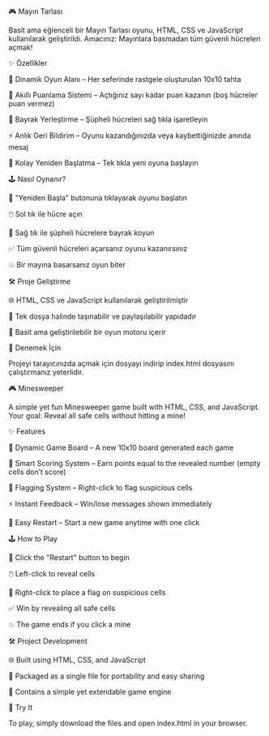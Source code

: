 🎮 Mayın Tarlası

Basit ama eğlenceli bir Mayın Tarlası oyunu, HTML, CSS ve JavaScript kullanılarak geliştirildi.
Amacınız: Mayınlara basmadan tüm güvenli hücreleri açmak!

✨ Özellikler

🔄 Dinamik Oyun Alanı – Her seferinde rastgele oluşturulan 10x10 tahta

🧮 Akıllı Puanlama Sistemi – Açtığınız sayı kadar puan kazanın (boş hücreler puan vermez)

🚩 Bayrak Yerleştirme – Şüpheli hücreleri sağ tıkla işaretleyin

⚡ Anlık Geri Bildirim – Oyunu kazandığınızda veya kaybettiğinizde anında mesaj

🔁 Kolay Yeniden Başlatma – Tek tıkla yeni oyuna başlayın

🕹️ Nasıl Oynanır?

🎯 "Yeniden Başla" butonuna tıklayarak oyunu başlatın

🖱️ Sol tık ile hücre açın

🚩 Sağ tık ile şüpheli hücrelere bayrak koyun

✅ Tüm güvenli hücreleri açarsanız oyunu kazanırsınız

💥 Bir mayına basarsanız oyun biter

🛠️ Proje Geliştirme

🌐 HTML, CSS ve JavaScript kullanılarak geliştirilmiştir

📄 Tek dosya halinde taşınabilir ve paylaşılabilir yapıdadır

🎲 Basit ama geliştirilebilir bir oyun motoru içerir


🚀 Denemek İçin

Projeyi tarayıcınızda açmak için dosyayı indirip index.html dosyasını çalıştırmanız yeterlidir.

🎮 Minesweeper

A simple yet fun Minesweeper game built with HTML, CSS, and JavaScript.
Your goal: Reveal all safe cells without hitting a mine!

✨ Features

🔄 Dynamic Game Board – A new 10x10 board generated each game

🧮 Smart Scoring System – Earn points equal to the revealed number (empty cells don’t score)

🚩 Flagging System – Right-click to flag suspicious cells

⚡ Instant Feedback – Win/lose messages shown immediately

🔁 Easy Restart – Start a new game anytime with one click

🕹️ How to Play

🎯 Click the "Restart" button to begin

🖱️ Left-click to reveal cells

🚩 Right-click to place a flag on suspicious cells

✅ Win by revealing all safe cells

💥 The game ends if you click a mine

🛠️ Project Development

🌐 Built using HTML, CSS, and JavaScript

📄 Packaged as a single file for portability and easy sharing

🎲 Contains a simple yet extendable game engine

🚀 Try It

To play, simply download the files and open index.html in your browser.
